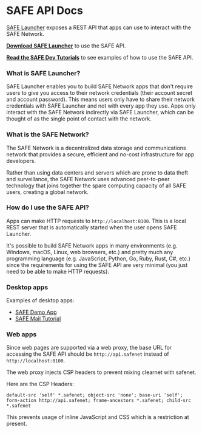 # SAFE API Docs

[SAFE Launcher](https://maidsafe.readme.io/docs/launcher) exposes a REST API that apps can use to interact with the SAFE Network.

**[Download SAFE Launcher](https://maidsafe.net/alpha.html)** to use the SAFE API.

**[Read the SAFE Dev Tutorials](https://tutorials.safedev.org/)** to see examples of how to use the SAFE API.

### What is SAFE Launcher?

SAFE Launcher enables you to build SAFE Network apps that don't require users to give you access to their network credentials (their account secret and account password). This means users only have to share their network credentials with SAFE Launcher and not with every app they use. Apps only interact with the SAFE Network indirectly via SAFE Launcher, which can be thought of as the single point of contact with the network.

### What is the SAFE Network?

The SAFE Network is a decentralized data storage and communications network that provides a secure, efficient and no-cost infrastructure for app developers.

Rather than using data centers and servers which are prone to data theft and surveillance, the SAFE Network uses advanced peer-to-peer technology that joins together the spare computing capacity of all SAFE users, creating a global network.

### How do I use the SAFE API?

Apps can make HTTP requests to `http://localhost:8100`. This is a local REST server that is automatically started when the user opens SAFE Launcher.

It's possible to build SAFE Network apps in many environments (e.g. Windows, macOS, Linux, web browsers, etc.) and pretty much any programming language (e.g. JavaScript, Python, Go, Ruby, Rust, C#, etc.) since the requirements for using the SAFE API are very minimal (you just need to be able to make HTTP requests).

### Desktop apps

Examples of desktop apps:

* [SAFE Demo App](https://github.com/maidsafe/safe_examples/tree/master/demo_app)
* [SAFE Mail Tutorial](https://github.com/maidsafe/safe_examples/tree/master/email_app)

### Web apps

Since web pages are supported via a web proxy, the base URL for accessing the SAFE API should be `http://api.safenet` instead of `http://localhost:8100`.

The web proxy injects CSP headers to prevent mixing clearnet with safenet.

Here are the CSP Headers:

```
default-src 'self' *.safenet; object-src 'none'; base-uri 'self'; form-action http://api.safenet; frame-ancestors *.safenet; child-src *.safenet
```

This prevents usage of inline JavaScript and CSS which is a restriction at present.
